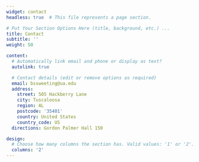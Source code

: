```yaml
---
widget: contact
headless: true  # This file represents a page section.

# Put Your Section Options Here (title, background, etc.) ...
title: Contact
subtitle: ''
weight: 50

content:
  # Automatically link email and phone or display as text?
  autolink: true

  # Contact details (edit or remove options as required)
  email: bssweeting@ua.edu
  address:
    street: 505 Hackberry Lane
    city: Tuscaloosa
    region: AL
    postcode: '35401'
    country: United States
    country_code: US
  directions: Gordon Palmer Hall 150

design:
  # Choose how many columns the section has. Valid values: '1' or '2'.
  columns: '2'
---
```

